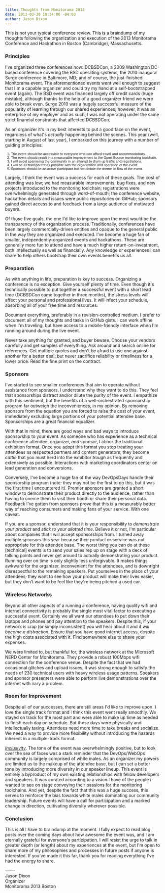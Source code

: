 ```yaml
---
title: Thoughts from Monitorama 2013
date: 2013-03-30 10:34:00 -04:00
author: Jason Dixon
---
```


<p>This is not your typical conference review. This is a braindump of my thoughts following the organization and execution of the 2013 Monitorama Conference and Hackathon in Boston (Cambridge), Massachusetts.</p>

<!--readmore-->

<h3>Principles</h3>

<p>I've organized three conferences now: DCBSDCon, a 2009 Washington DC-based conference covering the BSD operating systems; the 2010 inaugural Surge conference in Baltimore, MD; and of course, the just-finished Monitorama event. The aforementioned events went well enough to suggest that I'm a capable organizer and could try my hand at a self-bootstrapped event (again). The BSD event was financed largely off credit cards (huge mistake), although thanks to the help of a good organizer friend we were able to break even. Surge 2010 was a hugely successful measure of the popularity of learning through our shared experiences; however, it was an enterprise of my employer and as such, I was not operating under the same strict financial constraints that affected DCBSDCon.</p>

<p>As an organizer it's in my best interests to put a good face on the event, regardless of what's <em>actually</em> happening behind the scenes. This year (well, starting in August of last year), I embarked on this journey with a number of guiding principles:</p>

<ol style="font-size: 0.8em; font-family: arial;">
<li>The event should be accessible to everyone who can afford travel and accommodations.</li>
<li>The event should result in a measurable improvement to the Open Source monitoring toolchain.</li>
<li>I will avoid spamming the community in an attempt to drum up traffic and registrations.</li>
<li>I will be as transparent as possible with the organization and operation of the event.</li>
<li>Sponsors should be an active participant but not dictate the theme or flow of the event.</li>
</ol>

<p>Largely, I think the event was a success for each of these goals. The cost of attending was low; we had measurable improvements, bug fixes, and new projects introduced to the monitoring toolchain; registrations were overwhelmingly generated through word-of-mouth; the conference website, hackathon details and issues were public repositories on GitHub; sponsors gained direct access to and feedback from a large audience of motivated buyers.</p>

<p>Of those five goals, the one I'd like to improve upon the most would be the transparency of the organization process. Traditionally, conferences have been largely commercially-driven entities and opaque to the general public in the way they are organized and executed. I've become a huge fan of smaller, independently-organized events and hackathons. These are generally more fun to attend and have a much higher return-on-investment, both intellectually as well as financially. Any knowledge or experiences I can share to help others bootstrap their own events benefits us all.</p>

<h3>Preparation</h3>

<p>As with anything in life, preparation is key to success. Organizing a conference is no exception. Give yourself plenty of time. Even though it's technically possible to put together a successful event with a short lead time (DCBSDCon came together in three months), the stress levels will affect your personal and professional lives. It will infect your schedule, absorbing all of your free time and resources.</p>

<p>Document everything, preferably in a revision-controlled medium. I prefer to document all of my thoughts and tasks in GitHub gists. I can work offline when I'm traveling, but have access to a mobile-friendly interface when I'm running around during the live event.</p>

<p>Never take anything for granted, and buyer beware. Choose your vendors carefully and get samples of everything. Ask around and search online for references. Get multiple quotes and don't be afraid to use one against another for a better deal; but never sacrifice reliability or timeliness for a lower price. Read the fine print on the contract.</p>

<h3>Sponsors</h3>

<p>I've started to see smaller conferences that aim to operate without assistance from sponsors. I understand why they want to do this. They feel that sponsorships distract and/or dilute the <em>purity</em> of the event. I empathize with this sentiment, but the benefits of a well-orchestrated sponsorship program far outweigh the inconveniences, in my opinion. By removing sponsors from the equation you are forced to raise the cost of your event, immediately excluding large portions of your potential attendee base. Sponsorships are a great financial equalizer.</p>

<p>With that in mind, there are good ways and bad ways to introduce sponsorship to your event. As someone who has experience as a technical conference attendee, organizer, <em>and</em> sponsor, I abhor the traditional exhibition format. Once you adopt this format you stop treating your attendees as respected partners and content generators; they become <em>cattle</em> that you must herd into the exhibitor <em>trough</em> as frequently and extensively as possible. Interactions with marketing coordinators center on lead generation and conversions.<p>

<p>Conversely, I've become a huge fan of the way DevOpsDays handle their sponsorship program (note: they may not be the first to do this, but it was the first time I encountered it). Premier sponsors are granted a short window to demonstrate their product directly to the audience, rather than having to coerce them to visit their booth or share their personal data. Feedback I've gotten from sponsors prove that this is a measurably better way of reaching consumers and making fans of your service. With one caveat.</p>

<p>If you are a sponsor, understand that it is your responsibility to <em>demonstrate your product</em> and <em>stick to your allotted time</em>. Believe it or not, I'm particular about companies that I will accept sponsorships from. I turned away multiple sponsors this year because their product or service was not appropriate for this attendee base. The worst thing you can do at these [technical] events is to send your sales rep up on stage with a deck of talking points and never get around to actually demonstrating your product. Running over on time is only slightly less unforgivable. It makes things awkward for the organizer, inconvenient for the attendees, and is downright disrespectful to the remaining speakers. Put yourselves in the place of your attendees; they want to see how your product will make their lives easier, but they don't want to be feel like they're being pitched a used car.</p>

<h3>Wireless Networks</h3>

<p>Beyond all other aspects of a running a conference, having quality wifi and internet connectivity is probably the single most vital factor to executing a successful event. Certainly we all want our attendees to put down their laptops and phones and pay attention to the speakers. Despite this, if your network is crap (or simply inconsistent) you <em>will</em> hear about it and it <em>will become a distraction</em>. Ensure that you have good internet access, despite the high costs associated with it. Find somewhere else to shave your expenses.</p>

<p>We were limited to, but thankful for, the wireless network at the Microsoft NERD Center for Monitorama. They provide a robust 100Mbps wifi connection for the conference venue. Despite the fact that we had occasional glitches and upload issues, it was strong enough to satisfy the needs of 230 technical users with heavy wireless usage patterns. Speakers and sponsor presenters were able to perform live demonstrations over the internet with nary a problem.</p>

<h3>Room for Improvement</h3>

<p>Despite all of our successes, there are still areas I'd like to improve upon. I love the single track format and I think this event went really smoothly. We stayed on track for the most part and were able to make up time as needed to finish each day on schedule. But these days were physically and intellectually taxing. Attendees need more time to take breaks and socialize. We need a way to provide more flexibility without introducing the hazards inherent in a multiple-track format.</p>

<p><em><u>Inclusivity</u></em>. The tone of the event was overwhelmingly positive, but to look over the sea of faces was a stark reminder that the DevOps/WebOps community is largely comprised of white males. As an organizer my powers are limited as to the makeup of the attendee base, but I can set a better tone by introducing more diversity in our speaker lineup. This event is entirely a byproduct of my own existing relationships with fellow developers and speakers. It was curated according to a vision I have of the people <em>I</em> wanted to see on stage conveying their passions for the monitoring toolchains. And yet, despite the fact that this was a huge success, this serves to reinforce the bias towards white males dominating our community leadership. Future events will have a call for participation and a marked change in direction, cultivating diversity wherever possible.</p>

<h3>Conclusion</h3>

<p>This is all I have to braindump at the moment. I fully expect to read blog posts over the coming days about how awesome the event was, and I am eternally grateful for everyone's participation. I will resist the urge to talk in greater depth (or length) about my experiences at the event, but I'm open to share more of my philosophies and processes in future posts if anyone is interested. If you've made it this far, thank you for reading everything I've had the energy to share.</p>

<p>-----<br />
Jason Dixon<br />
Organizer<br />
Monitorama 2013 Boston</p>
